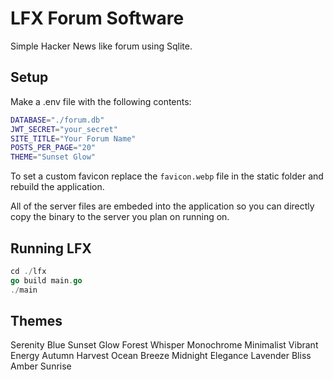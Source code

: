 # LFX Forum Software

Simple Hacker News like forum using Sqlite.

## Setup

Make a .env file with the following contents:

```sh
DATABASE="./forum.db"
JWT_SECRET="your_secret"
SITE_TITLE="Your Forum Name"
POSTS_PER_PAGE="20"
THEME="Sunset Glow"
```

To set a custom favicon replace the `favicon.webp` file in the static folder and rebuild the application.

All of the server files are embeded into the application so you can directly copy the binary to the server you plan on running on.

## Running LFX

```go
cd ./lfx
go build main.go
./main
```

## Themes

Serenity Blue
Sunset Glow
Forest Whisper
Monochrome Minimalist
Vibrant Energy
Autumn Harvest
Ocean Breeze
Midnight Elegance
Lavender Bliss
Amber Sunrise
